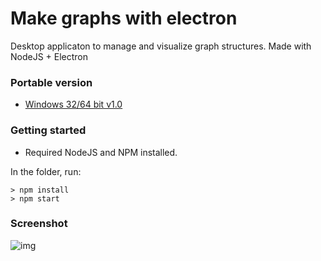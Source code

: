 # Make graphs with electron
Desktop applicaton to manage and visualize graph structures. Made with NodeJS + Electron

### Portable version
* [Windows 32/64 bit v1.0](https://github.com/Guilherme8482/GraphMaker/raw/master/bin/Graph%20Maker%201.0.0.exe)

### Getting started
* Required NodeJS and NPM installed. 

In the folder, run:
```
> npm install
> npm start
```

### Screenshot
![img](https://user-images.githubusercontent.com/11547397/39976303-76cebaba-5709-11e8-8819-1b5398b4606a.PNG)
